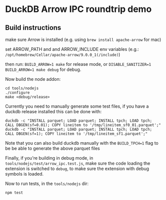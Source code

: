 # DuckDB Arrow IPC roundtrip demo 
## Build instructions

make sure Arrow is installed (e.g. using `brew install apache-arrow` for mac)

set ARROW_PATH and and ARROW_INCLUDE env variables (e.g.: `/opt/homebrew/Cellar/apache-arrow/9.0.0_1(/include)`)

then run: `BUILD_ARROW=1 make` for release mode, or `DISABLE_SANITIZER=1 BUILD_ARROW=1 make debug` for debug.

Now build the node addon:
```
cd tools/nodejs
./configure
make <debug/release>
```

Currently you need to manually generate some test files, if you have a duckdb release installed this can be done with:  
```
duckdb -c "INSTALL parquet; LOAD parquet; INSTALL tpch; LOAD tpch; CALL DBGEN(sf=0.01); COPY lineitem to '/tmp/lineitem_sf0_01.parquet';"
duckdb -c "INSTALL parquet; LOAD parquet; INSTALL tpch; LOAD tpch; CALL DBGEN(sf=1); COPY lineitem to '/tmp/lineitem_sf1.parquet';"
```
Note that you can also build duckdb manually with the `BUILD_TPCH=1` flag to be be able to generate the above parquet files

Finally, if you're building in debug mode, in `tools/nodejs/test/arrow_ipc.test.js`, make sure the code loading the extension is switched to `debug`, to
make sure the extension with debug symbols is loaded.

Now to run tests, in the `tools/nodejs` dir:
```
npm test
```